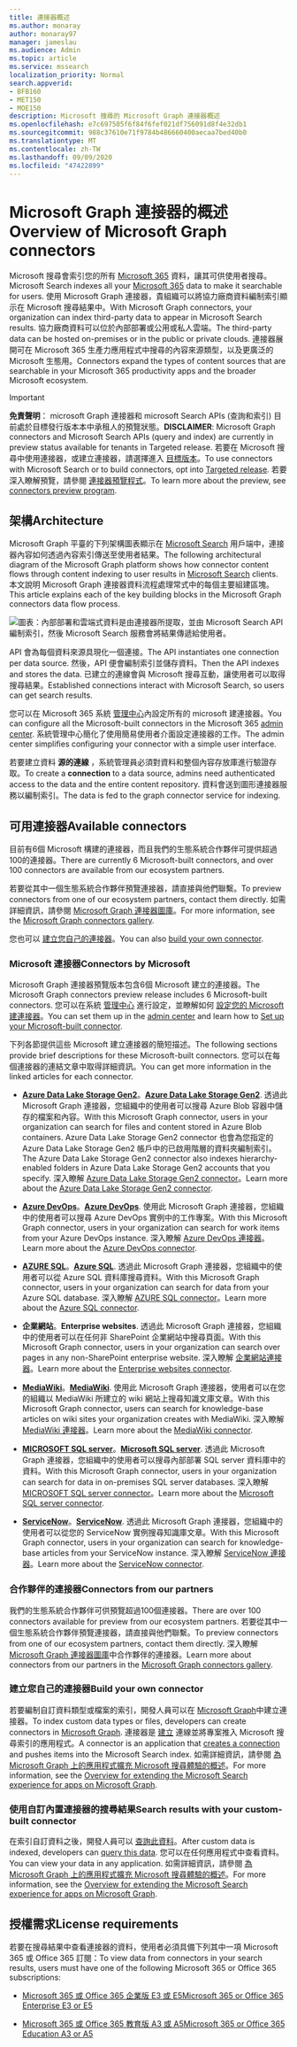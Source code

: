 ```yaml
---
title: 連接器概述
ms.author: monaray
author: monaray97
manager: jameslau
ms.audience: Admin
ms.topic: article
ms.service: mssearch
localization_priority: Normal
search.appverid:
- BFB160
- MET150
- MOE150
description: Microsoft 搜尋的 Microsoft Graph 連接器概述
ms.openlocfilehash: e7c697505f6f84f6fef021df756091d8f4e32db1
ms.sourcegitcommit: 988c37610e71f9784b486660400aecaa7bed40b0
ms.translationtype: MT
ms.contentlocale: zh-TW
ms.lasthandoff: 09/09/2020
ms.locfileid: "47422899"
---
```

# <a name="overview-of-microsoft-graph-connectors"></a><span data-ttu-id="d8e30-103">Microsoft Graph 連接器的概述</span><span class="sxs-lookup"><span data-stu-id="d8e30-103">Overview of Microsoft Graph connectors</span></span>

<span data-ttu-id="d8e30-104">Microsoft 搜尋會索引您的所有 [Microsoft 365](https://www.microsoft.com/microsoft-365) 資料，讓其可供使用者搜尋。</span><span class="sxs-lookup"><span data-stu-id="d8e30-104">Microsoft Search indexes all your [Microsoft 365](https://www.microsoft.com/microsoft-365) data to make it searchable for users.</span></span> <span data-ttu-id="d8e30-105">使用 Microsoft Graph 連接器，貴組織可以將協力廠商資料編制索引顯示在 Microsoft 搜尋結果中。</span><span class="sxs-lookup"><span data-stu-id="d8e30-105">With Microsoft Graph connectors, your organization can index third-party data to appear in Microsoft Search results.</span></span> <span data-ttu-id="d8e30-106">協力廠商資料可以位於內部部署或公用或私人雲端。</span><span class="sxs-lookup"><span data-stu-id="d8e30-106">The third-party data can be hosted on-premises or in the public or private clouds.</span></span> <span data-ttu-id="d8e30-107">連接器展開可在 Microsoft 365 生產力應用程式中搜尋的內容來源類型，以及更廣泛的 Microsoft 生態用。</span><span class="sxs-lookup"><span data-stu-id="d8e30-107">Connectors expand the types of content sources that are searchable in your Microsoft 365 productivity apps and the broader Microsoft ecosystem.</span></span>

> [!IMPORTANT]
> <span data-ttu-id="d8e30-108">**免責聲明**： microsoft Graph 連接器和 microsoft Search APIs (查詢和索引) 目前處於目標發行版本本中承租人的預覽狀態。</span><span class="sxs-lookup"><span data-stu-id="d8e30-108">**DISCLAIMER**: Microsoft Graph connectors and Microsoft Search APIs (query and index) are currently in preview status available for tenants in Targeted release.</span></span> <span data-ttu-id="d8e30-109">若要在 Microsoft 搜尋中使用連接器，或建立連接器，請選擇進入 [目標版本](https://docs.microsoft.com/office365/admin/manage/release-options-in-office-365?view=o365-worldwide)。</span><span class="sxs-lookup"><span data-stu-id="d8e30-109">To use connectors with Microsoft Search or to build connectors, opt into [Targeted release](https://docs.microsoft.com/office365/admin/manage/release-options-in-office-365?view=o365-worldwide).</span></span> <span data-ttu-id="d8e30-110">若要深入瞭解預覽，請參閱 [連接器預覽程式](connectors-preview.md)。</span><span class="sxs-lookup"><span data-stu-id="d8e30-110">To learn more about the preview, see [connectors preview program](connectors-preview.md).</span></span>

## <a name="architecture"></a><span data-ttu-id="d8e30-111">架構</span><span class="sxs-lookup"><span data-stu-id="d8e30-111">Architecture</span></span>

<span data-ttu-id="d8e30-112">Microsoft Graph 平臺的下列架構圖表顯示在 [Microsoft Search](https://docs.microsoft.com/microsoftsearch/overview-microsoft-search) 用戶端中，連接器內容如何透過內容索引傳送至使用者結果。</span><span class="sxs-lookup"><span data-stu-id="d8e30-112">The following architectural diagram of the Microsoft Graph platform shows how connector content flows through content indexing to user results in [Microsoft Search](https://docs.microsoft.com/microsoftsearch/overview-microsoft-search) clients.</span></span> <span data-ttu-id="d8e30-113">本文說明 Microsoft Graph 連接器資料流程處理常式中的每個主要組建區塊。</span><span class="sxs-lookup"><span data-stu-id="d8e30-113">This article explains each of the key building blocks in the Microsoft Graph connectors data flow process.</span></span>

![圖表：內部部署和雲端式資料是由連接器所提取，並由 Microsoft Search API 編制索引，然後 Microsoft Search 服務會將結果傳遞給使用者。](media/highlevel-connectors_FINAL.png)

<span data-ttu-id="d8e30-115">API 會為每個資料來源具現化一個連接。</span><span class="sxs-lookup"><span data-stu-id="d8e30-115">The API instantiates one connection per data source.</span></span> <span data-ttu-id="d8e30-116">然後，API 便會編制索引並儲存資料。</span><span class="sxs-lookup"><span data-stu-id="d8e30-116">Then the API indexes and stores the data.</span></span> <span data-ttu-id="d8e30-117">已建立的連線會與 Microsoft 搜尋互動，讓使用者可以取得搜尋結果。</span><span class="sxs-lookup"><span data-stu-id="d8e30-117">Established connections interact with Microsoft Search, so users can get search results.</span></span>

<span data-ttu-id="d8e30-118">您可以在 Microsoft 365 系統 [管理中心](https://admin.microsoft.com)內設定所有的 microsoft 建連接器。</span><span class="sxs-lookup"><span data-stu-id="d8e30-118">You can configure all the Microsoft-built connectors in the Microsoft 365 [admin center](https://admin.microsoft.com).</span></span> <span data-ttu-id="d8e30-119">系統管理中心簡化了使用簡易使用者介面設定連接器的工作。</span><span class="sxs-lookup"><span data-stu-id="d8e30-119">The admin center simplifies configuring your connector with a simple user interface.</span></span>

<span data-ttu-id="d8e30-120">若要建立資料 **源的連線** ，系統管理員必須對資料和整個內容存放庫進行驗證存取。</span><span class="sxs-lookup"><span data-stu-id="d8e30-120">To create a **connection** to a data source, admins need authenticated access to the data and the entire content repository.</span></span> <span data-ttu-id="d8e30-121">資料會送到圖形連接器服務以編制索引。</span><span class="sxs-lookup"><span data-stu-id="d8e30-121">The data is fed to the graph connector service for indexing.</span></span>

## <a name="available-connectors"></a><span data-ttu-id="d8e30-122">可用連接器</span><span class="sxs-lookup"><span data-stu-id="d8e30-122">Available connectors</span></span>

<span data-ttu-id="d8e30-123">目前有6個 Microsoft 構建的連接器，而且我們的生態系統合作夥伴可提供超過100的連接器。</span><span class="sxs-lookup"><span data-stu-id="d8e30-123">There are currently 6 Microsoft-built connectors, and over 100 connectors are available from our ecosystem partners.</span></span>

<span data-ttu-id="d8e30-124">若要從其中一個生態系統合作夥伴預覽連接器，請直接與他們聯繫。</span><span class="sxs-lookup"><span data-stu-id="d8e30-124">To preview connectors from one of our ecosystem partners, contact them directly.</span></span> <span data-ttu-id="d8e30-125">如需詳細資訊，請參閱 [Microsoft Graph 連接器圖庫](connectors-gallery.md)。</span><span class="sxs-lookup"><span data-stu-id="d8e30-125">For more information, see the [Microsoft Graph connectors gallery](connectors-gallery.md).</span></span>

<span data-ttu-id="d8e30-126">您也可以 [建立您自己的連接器](https://docs.microsoft.com/graph/search-concept-overview)。</span><span class="sxs-lookup"><span data-stu-id="d8e30-126">You can also [build your own connector](https://docs.microsoft.com/graph/search-concept-overview).</span></span>

### <a name="connectors-by-microsoft"></a><span data-ttu-id="d8e30-127"> Microsoft 連接器</span><span class="sxs-lookup"><span data-stu-id="d8e30-127">Connectors by Microsoft</span></span>

<span data-ttu-id="d8e30-128">Microsoft Graph 連接器預覽版本包含6個 Microsoft 建立的連接器。</span><span class="sxs-lookup"><span data-stu-id="d8e30-128">The Microsoft Graph connectors preview release includes 6 Microsoft-built connectors.</span></span> <span data-ttu-id="d8e30-129">您可以在系統 [管理中心](https://admin.microsoft.com) 進行設定，並瞭解如何 [設定您的 Microsoft 建連接器](configure-connector.md)。</span><span class="sxs-lookup"><span data-stu-id="d8e30-129">You can set them up in the [admin center](https://admin.microsoft.com) and learn how to [Set up your Microsoft-built connector](configure-connector.md).</span></span>

<span data-ttu-id="d8e30-130">下列各節提供這些 Microsoft 建立連接器的簡短描述。</span><span class="sxs-lookup"><span data-stu-id="d8e30-130">The following sections provide brief descriptions for these Microsoft-built connectors.</span></span> <span data-ttu-id="d8e30-131">您可以在每個連接器的連結文章中取得詳細資訊。</span><span class="sxs-lookup"><span data-stu-id="d8e30-131">You can get more information in the linked articles for each connector.</span></span>

- <span data-ttu-id="d8e30-132">**[Azure Data Lake Storage Gen2](https://docs.microsoft.com/azure/storage/blobs/data-lake-storage-introduction)**。</span><span class="sxs-lookup"><span data-stu-id="d8e30-132">**[Azure Data Lake Storage Gen2](https://docs.microsoft.com/azure/storage/blobs/data-lake-storage-introduction)**.</span></span> <span data-ttu-id="d8e30-133">透過此 Microsoft Graph 連接器，您組織中的使用者可以搜尋 Azure Blob 容器中儲存的檔案和內容。</span><span class="sxs-lookup"><span data-stu-id="d8e30-133">With this Microsoft Graph connector, users in your organization can search for files and content stored in Azure Blob containers.</span></span> <span data-ttu-id="d8e30-134">Azure Data Lake Storage Gen2 connector 也會為您指定的 Azure Data Lake Storage Gen2 帳戶中的已啟用階層的資料夾編制索引。</span><span class="sxs-lookup"><span data-stu-id="d8e30-134">The Azure Data Lake Storage Gen2 connector also indexes hierarchy-enabled folders in Azure Data Lake Storage Gen2 accounts that you specify.</span></span>
<span data-ttu-id="d8e30-135">深入瞭解 [Azure Data Lake Storage Gen2 connector](azure-data-lake-connector.md)。</span><span class="sxs-lookup"><span data-stu-id="d8e30-135">Learn more about the [Azure Data Lake Storage Gen2 connector](azure-data-lake-connector.md).</span></span>

- <span data-ttu-id="d8e30-136">**[Azure DevOps](https://azure.microsoft.com/services/devops)**。</span><span class="sxs-lookup"><span data-stu-id="d8e30-136">**[Azure DevOps](https://azure.microsoft.com/services/devops)**.</span></span> <span data-ttu-id="d8e30-137">使用此 Microsoft Graph 連接器，您組織中的使用者可以搜尋 Azure DevOps 實例中的工作專案。</span><span class="sxs-lookup"><span data-stu-id="d8e30-137">With this Microsoft Graph connector, users in your organization can search for work items from your Azure DevOps instance.</span></span>
<span data-ttu-id="d8e30-138">深入瞭解 [Azure DevOps 連接器](azure-devops-connector.md)。</span><span class="sxs-lookup"><span data-stu-id="d8e30-138">Learn more about the [Azure DevOps connector](azure-devops-connector.md).</span></span>

- <span data-ttu-id="d8e30-139">**[AZURE SQL](https://azure.microsoft.com/services/sql-database)**。</span><span class="sxs-lookup"><span data-stu-id="d8e30-139">**[Azure SQL](https://azure.microsoft.com/services/sql-database)**.</span></span> <span data-ttu-id="d8e30-140">透過此 Microsoft Graph 連接器，您組織中的使用者可以從 Azure SQL 資料庫搜尋資料。</span><span class="sxs-lookup"><span data-stu-id="d8e30-140">With this Microsoft Graph connector, users in your organization can search for data from your Azure SQL database.</span></span>
<span data-ttu-id="d8e30-141">深入瞭解 [AZURE SQL connector](MSSQL-connector.md)。</span><span class="sxs-lookup"><span data-stu-id="d8e30-141">Learn more about the [Azure SQL connector](MSSQL-connector.md).</span></span>

- <span data-ttu-id="d8e30-142">**企業網站**。</span><span class="sxs-lookup"><span data-stu-id="d8e30-142">**Enterprise websites**.</span></span> <span data-ttu-id="d8e30-143">透過此 Microsoft Graph 連接器，您組織中的使用者可以在任何非 SharePoint 企業網站中搜尋頁面。</span><span class="sxs-lookup"><span data-stu-id="d8e30-143">With this Microsoft Graph connector, users in your organization can search over pages in any non-SharePoint enterprise website.</span></span>
<span data-ttu-id="d8e30-144">深入瞭解 [企業網站連接器](enterprise-web-connector.md)。</span><span class="sxs-lookup"><span data-stu-id="d8e30-144">Learn more about the [Enterprise websites connector](enterprise-web-connector.md).</span></span>

- <span data-ttu-id="d8e30-145">**[MediaWiki](https://www.mediawiki.org/wiki/MediaWiki)**。</span><span class="sxs-lookup"><span data-stu-id="d8e30-145">**[MediaWiki](https://www.mediawiki.org/wiki/MediaWiki)**.</span></span> <span data-ttu-id="d8e30-146">使用此 Microsoft Graph 連接器，使用者可以在您的組織以 MediaWiki 所建立的 wiki 網站上搜尋知識文庫文章。</span><span class="sxs-lookup"><span data-stu-id="d8e30-146">With this Microsoft Graph connector, users can search for knowledge-base articles on wiki sites your organization creates with MediaWiki.</span></span>
<span data-ttu-id="d8e30-147">深入瞭解 [MediaWiki 連接器](mediawiki-connector.md)。</span><span class="sxs-lookup"><span data-stu-id="d8e30-147">Learn more about the [MediaWiki connector](mediawiki-connector.md).</span></span>

- <span data-ttu-id="d8e30-148">**[MICROSOFT SQL server](https://www.microsoft.com/sql-server/sql-server-2017)**。</span><span class="sxs-lookup"><span data-stu-id="d8e30-148">**[Microsoft SQL server](https://www.microsoft.com/sql-server/sql-server-2017)**.</span></span> <span data-ttu-id="d8e30-149">透過此 Microsoft Graph 連接器，您組織中的使用者可以搜尋內部部署 SQL server 資料庫中的資料。</span><span class="sxs-lookup"><span data-stu-id="d8e30-149">With this Microsoft Graph connector, users in your organization can search for data in on-premises SQL server databases.</span></span>
<span data-ttu-id="d8e30-150">深入瞭解 [MICROSOFT SQL server connector](MSSQL-connector.md)。</span><span class="sxs-lookup"><span data-stu-id="d8e30-150">Learn more about the [Microsoft SQL server connector](MSSQL-connector.md).</span></span>

- <span data-ttu-id="d8e30-151">**[ServiceNow](https://www.servicenow.com)**。</span><span class="sxs-lookup"><span data-stu-id="d8e30-151">**[ServiceNow](https://www.servicenow.com)**.</span></span> <span data-ttu-id="d8e30-152">透過此 Microsoft Graph 連接器，您組織中的使用者可以從您的 ServiceNow 實例搜尋知識庫文章。</span><span class="sxs-lookup"><span data-stu-id="d8e30-152">With this Microsoft Graph connector, users in your organization can search for knowledge-base articles from your ServiceNow instance.</span></span>
<span data-ttu-id="d8e30-153">深入瞭解 [ServiceNow 連接器](servicenow-connector.md)。</span><span class="sxs-lookup"><span data-stu-id="d8e30-153">Learn more about the [ServiceNow connector](servicenow-connector.md).</span></span>

### <a name="connectors-from-our-partners"></a><span data-ttu-id="d8e30-154">合作夥伴的連接器</span><span class="sxs-lookup"><span data-stu-id="d8e30-154">Connectors from our partners</span></span>

<span data-ttu-id="d8e30-155">我們的生態系統合作夥伴可供預覽超過100個連接器。</span><span class="sxs-lookup"><span data-stu-id="d8e30-155">There are over 100 connectors available for preview from our ecosystem partners.</span></span> <span data-ttu-id="d8e30-156">若要從其中一個生態系統合作夥伴預覽連接器，請直接與他們聯繫。</span><span class="sxs-lookup"><span data-stu-id="d8e30-156">To preview connectors from one of our ecosystem partners, contact them directly.</span></span>
<span data-ttu-id="d8e30-157">深入瞭解 [Microsoft Graph 連接器圖庫](connectors-gallery.md)中合作夥伴的連接器。</span><span class="sxs-lookup"><span data-stu-id="d8e30-157">Learn more about connectors from our partners in the [Microsoft Graph connectors gallery](connectors-gallery.md).</span></span>

### <a name="build-your-own-connector"></a><span data-ttu-id="d8e30-158">建立您自己的連接器</span><span class="sxs-lookup"><span data-stu-id="d8e30-158">Build your own connector</span></span>

<span data-ttu-id="d8e30-159">若要編制自訂資料類型或檔案的索引，開發人員可以在 [Microsoft Graph](https://developer.microsoft.com/graph/)中建立連接器。</span><span class="sxs-lookup"><span data-stu-id="d8e30-159">To index custom data types or files, developers can create connectors in [Microsoft Graph](https://developer.microsoft.com/graph/).</span></span> <span data-ttu-id="d8e30-160">連接器是 [建立](https://docs.microsoft.com/graph/search-index-manage-connections) 連線並將專案推入 Microsoft 搜尋索引的應用程式。</span><span class="sxs-lookup"><span data-stu-id="d8e30-160">A connector is an application that [creates a connection](https://docs.microsoft.com/graph/search-index-manage-connections) and pushes items into the Microsoft Search index.</span></span> <span data-ttu-id="d8e30-161">如需詳細資訊，請參閱 [為 Microsoft Graph 上的應用程式擴充 Microsoft 搜尋體驗的概述](https://docs.microsoft.com/graph/search-concept-overview)。</span><span class="sxs-lookup"><span data-stu-id="d8e30-161">For more information, see the [Overview for extending the Microsoft Search experience for apps on Microsoft Graph](https://docs.microsoft.com/graph/search-concept-overview).</span></span>

### <a name="search-results-with-your-custom-built-connector"></a><span data-ttu-id="d8e30-162">使用自訂內置連接器的搜尋結果</span><span class="sxs-lookup"><span data-stu-id="d8e30-162">Search results with your custom-built connector</span></span>

<span data-ttu-id="d8e30-163">在索引自訂資料之後，開發人員可以 [查詢此資料](https://docs.microsoft.com/graph/search-concept-custom-types)。</span><span class="sxs-lookup"><span data-stu-id="d8e30-163">After custom data is indexed, developers can [query this data](https://docs.microsoft.com/graph/search-concept-custom-types).</span></span> <span data-ttu-id="d8e30-164">您可以在任何應用程式中查看資料。</span><span class="sxs-lookup"><span data-stu-id="d8e30-164">You can view your data in any application.</span></span> <span data-ttu-id="d8e30-165">如需詳細資訊，請參閱 [為 Microsoft Graph 上的應用程式擴充 Microsoft 搜尋體驗的概述](https://docs.microsoft.com/graph/search-concept-overview)。</span><span class="sxs-lookup"><span data-stu-id="d8e30-165">For more information, see the [Overview for extending the Microsoft Search experience for apps on Microsoft Graph](https://docs.microsoft.com/graph/search-concept-overview).</span></span>

## <a name="license-requirements"></a><span data-ttu-id="d8e30-166">授權需求</span><span class="sxs-lookup"><span data-stu-id="d8e30-166">License requirements</span></span>

<span data-ttu-id="d8e30-167">若要在搜尋結果中查看連接器的資料，使用者必須具備下列其中一項 Microsoft 365 或 Office 365 訂閱：</span><span class="sxs-lookup"><span data-stu-id="d8e30-167">To view data from connectors in your search results, users must have one of the following Microsoft 365 or Office 365 subscriptions:</span></span>

- [<span data-ttu-id="d8e30-168">Microsoft 365 或 Office 365 企業版 E3 或 E5</span><span class="sxs-lookup"><span data-stu-id="d8e30-168">Microsoft 365 or Office 365 Enterprise E3 or E5</span></span>](https://www.microsoft.com/microsoft-365/compare-all-microsoft-365-plans)

- [<span data-ttu-id="d8e30-169">Microsoft 365 或 Office 365 教育版 A3 或 A5</span><span class="sxs-lookup"><span data-stu-id="d8e30-169">Microsoft 365 or Office 365 Education A3 or A5</span></span>](https://www.microsoft.com/microsoft-365/academic/compare-office-365-education-plans?activetab=tab:primaryr1)
